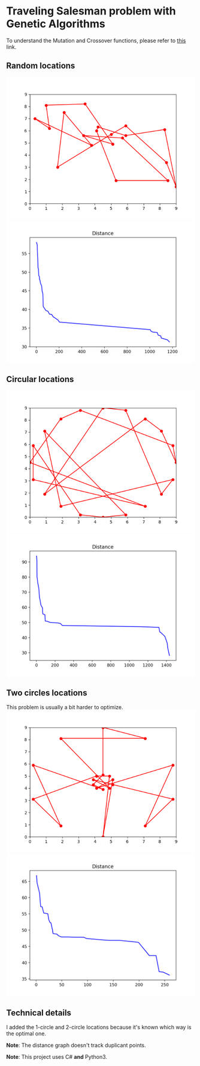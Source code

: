 # Traveling Salesman problem with Genetic Algorithms

To understand the Mutation and Crossover functions, please refer to [this](http://www.theprojectspot.com/tutorial-post/applying-a-genetic-algorithm-to-the-travelling-salesman-problem/5) link.

## Random locations
![random-locations-gif](aux/random.gif)
![random-locations-png](aux/random-locations.png)

## Circular locations
![circular-locations-gif](aux/circle.gif)
![circular-locations-png](aux/circle-dist-graph.png)


## Two circles locations
This problem is usually a bit harder to optimize.
![two circular gif](aux/two-circle.gif)
![two circular dist](aux/two-circle-dist.png)

## Technical details
I added the 1-circle and 2-circle locations because it's known which way is the optimal one.

**Note**: The distance graph doesn't track duplicant points.

**Note**: This project uses C# **and** Python3.
